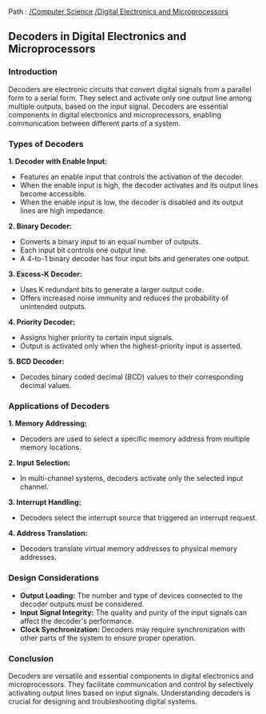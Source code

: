 Path : [/Computer Science](../../index.md) [/Digital Electronics and Microprocessors](../index.md)
## Decoders in Digital Electronics and Microprocessors

### Introduction

Decoders are electronic circuits that convert digital signals from a parallel form to a serial form. They select and activate only one output line among multiple outputs, based on the input signal. Decoders are essential components in digital electronics and microprocessors, enabling communication between different parts of a system.


### Types of Decoders

**1. Decoder with Enable Input:**

- Features an enable input that controls the activation of the decoder.
- When the enable input is high, the decoder activates and its output lines become accessible.
- When the enable input is low, the decoder is disabled and its output lines are high impedance.


**2. Binary Decoder:**

- Converts a binary input to an equal number of outputs.
- Each input bit controls one output line.
- A 4-to-1 binary decoder has four input bits and generates one output.


**3. Excess-K Decoder:**

- Uses K redundant bits to generate a larger output code.
- Offers increased noise immunity and reduces the probability of unintended outputs.


**4. Priority Decoder:**

- Assigns higher priority to certain input signals.
- Output is activated only when the highest-priority input is asserted.


**5. BCD Decoder:**

- Decodes binary coded decimal (BCD) values to their corresponding decimal values.


### Applications of Decoders

**1. Memory Addressing:**
- Decoders are used to select a specific memory address from multiple memory locations.


**2. Input Selection:**
- In multi-channel systems, decoders activate only the selected input channel.


**3. Interrupt Handling:**
- Decoders select the interrupt source that triggered an interrupt request.


**4. Address Translation:**
- Decoders translate virtual memory addresses to physical memory addresses.


### Design Considerations

- **Output Loading:** The number and type of devices connected to the decoder outputs must be considered. 
- **Input Signal Integrity:** The quality and purity of the input signals can affect the decoder's performance.
- **Clock Synchronization:** Decoders may require synchronization with other parts of the system to ensure proper operation.


### Conclusion

Decoders are versatile and essential components in digital electronics and microprocessors. They facilitate communication and control by selectively activating output lines based on input signals. Understanding decoders is crucial for designing and troubleshooting digital systems.
